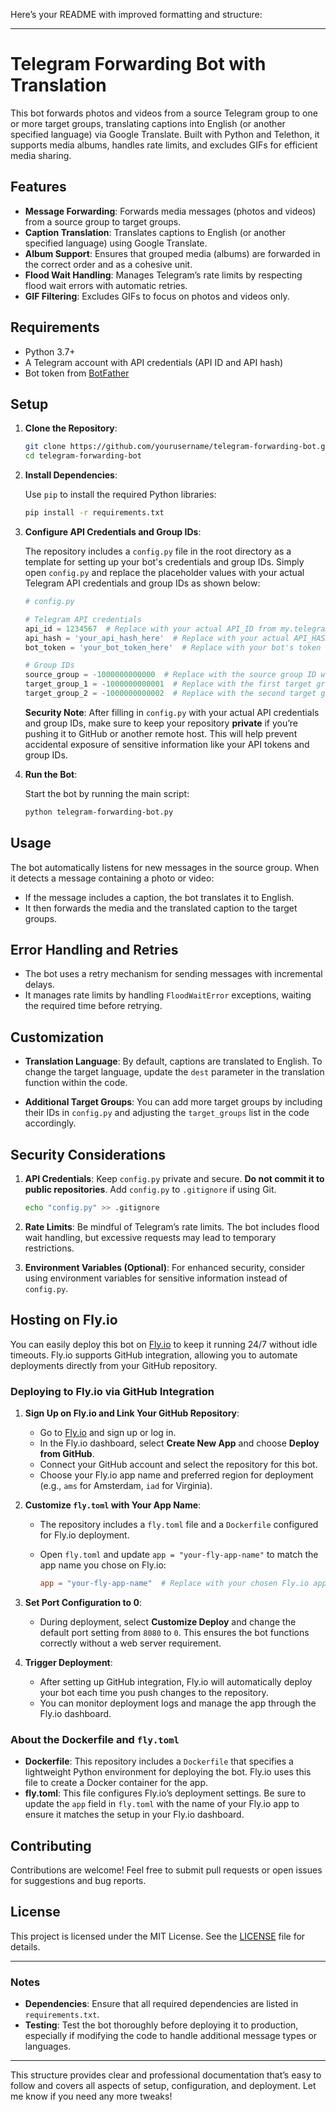 Here’s your README with improved formatting and structure:

---

# Telegram Forwarding Bot with Translation

This bot forwards photos and videos from a source Telegram group to one or more target groups, translating captions into English (or another specified language) via Google Translate. Built with Python and Telethon, it supports media albums, handles rate limits, and excludes GIFs for efficient media sharing.

## Features

- **Message Forwarding**: Forwards media messages (photos and videos) from a source group to target groups.
- **Caption Translation**: Translates captions to English (or another specified language) using Google Translate.
- **Album Support**: Ensures that grouped media (albums) are forwarded in the correct order and as a cohesive unit.
- **Flood Wait Handling**: Manages Telegram’s rate limits by respecting flood wait errors with automatic retries.
- **GIF Filtering**: Excludes GIFs to focus on photos and videos only.

## Requirements

- Python 3.7+
- A Telegram account with API credentials (API ID and API hash)
- Bot token from [BotFather](https://core.telegram.org/bots#botfather)

## Setup

1. **Clone the Repository**:

    ```bash
    git clone https://github.com/yourusername/telegram-forwarding-bot.git
    cd telegram-forwarding-bot
    ```

2. **Install Dependencies**:

    Use `pip` to install the required Python libraries:

    ```bash
    pip install -r requirements.txt
    ```

3. **Configure API Credentials and Group IDs**:

    The repository includes a `config.py` file in the root directory as a template for setting up your bot's credentials and group IDs. Simply open `config.py` and replace the placeholder values with your actual Telegram API credentials and group IDs as shown below:

    ```python
    # config.py

    # Telegram API credentials
    api_id = 1234567  # Replace with your actual API_ID from my.telegram.org
    api_hash = 'your_api_hash_here'  # Replace with your actual API_HASH from my.telegram.org
    bot_token = 'your_bot_token_here'  # Replace with your bot's token from BotFather

    # Group IDs
    source_group = -1000000000000  # Replace with the source group ID where messages will be monitored
    target_group_1 = -1000000000001  # Replace with the first target group ID where messages will be forwarded
    target_group_2 = -1000000000002  # Replace with the second target group ID where messages will be forwarded
    ```

    **Security Note**: After filling in `config.py` with your actual API credentials and group IDs, make sure to keep your repository **private** if you’re pushing it to GitHub or another remote host. This will help prevent accidental exposure of sensitive information like your API tokens and group IDs.

4. **Run the Bot**:

    Start the bot by running the main script:

    ```bash
    python telegram-forwarding-bot.py
    ```

## Usage

The bot automatically listens for new messages in the source group. When it detects a message containing a photo or video:

- If the message includes a caption, the bot translates it to English.
- It then forwards the media and the translated caption to the target groups.

## Error Handling and Retries

- The bot uses a retry mechanism for sending messages with incremental delays.
- It manages rate limits by handling `FloodWaitError` exceptions, waiting the required time before retrying.

## Customization

- **Translation Language**: By default, captions are translated to English. To change the target language, update the `dest` parameter in the translation function within the code.
  
- **Additional Target Groups**: You can add more target groups by including their IDs in `config.py` and adjusting the `target_groups` list in the code accordingly.

## Security Considerations

1. **API Credentials**: Keep `config.py` private and secure. **Do not commit it to public repositories**. Add `config.py` to `.gitignore` if using Git.

    ```bash
    echo "config.py" >> .gitignore
    ```

2. **Rate Limits**: Be mindful of Telegram’s rate limits. The bot includes flood wait handling, but excessive requests may lead to temporary restrictions.

3. **Environment Variables (Optional)**: For enhanced security, consider using environment variables for sensitive information instead of `config.py`.

## Hosting on Fly.io

You can easily deploy this bot on [Fly.io](https://fly.io/) to keep it running 24/7 without idle timeouts. Fly.io supports GitHub integration, allowing you to automate deployments directly from your GitHub repository.

### Deploying to Fly.io via GitHub Integration

1. **Sign Up on Fly.io and Link Your GitHub Repository**:

    - Go to [Fly.io](https://fly.io/) and sign up or log in.
    - In the Fly.io dashboard, select **Create New App** and choose **Deploy from GitHub**.
    - Connect your GitHub account and select the repository for this bot.
    - Choose your Fly.io app name and preferred region for deployment (e.g., `ams` for Amsterdam, `iad` for Virginia).

2. **Customize `fly.toml` with Your App Name**:

    - The repository includes a `fly.toml` file and a `Dockerfile` configured for Fly.io deployment.
    - Open `fly.toml` and update `app = "your-fly-app-name"` to match the app name you chose on Fly.io:

      ```toml
      app = "your-fly-app-name"  # Replace with your chosen Fly.io app name
      ```

3. **Set Port Configuration to 0**:

   - During deployment, select **Customize Deploy** and change the default port setting from `8080` to `0`. This ensures the bot functions correctly without a web server requirement.

4. **Trigger Deployment**:

    - After setting up GitHub integration, Fly.io will automatically deploy your bot each time you push changes to the repository.
    - You can monitor deployment logs and manage the app through the Fly.io dashboard.

### About the Dockerfile and `fly.toml`

- **Dockerfile**: This repository includes a `Dockerfile` that specifies a lightweight Python environment for deploying the bot. Fly.io uses this file to create a Docker container for the app.
- **fly.toml**: This file configures Fly.io’s deployment settings. Be sure to update the `app` field in `fly.toml` with the name of your Fly.io app to ensure it matches the setup in your Fly.io dashboard.

## Contributing

Contributions are welcome! Feel free to submit pull requests or open issues for suggestions and bug reports.

## License

This project is licensed under the MIT License. See the [LICENSE](LICENSE) file for details.

---

### Notes

- **Dependencies**: Ensure that all required dependencies are listed in `requirements.txt`.
- **Testing**: Test the bot thoroughly before deploying it to production, especially if modifying the code to handle additional message types or languages.

---

This structure provides clear and professional documentation that’s easy to follow and covers all aspects of setup, configuration, and deployment. Let me know if you need any more tweaks!
